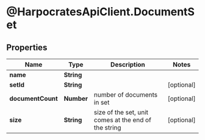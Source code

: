 # @HarpocratesApiClient.DocumentSet

## Properties

Name | Type | Description | Notes
------------ | ------------- | ------------- | -------------
**name** | **String** |  | 
**setId** | **String** |  | [optional] 
**documentCount** | **Number** | number of documents in set | [optional] 
**size** | **String** | size of the set, unit comes at the end of the string | [optional] 


